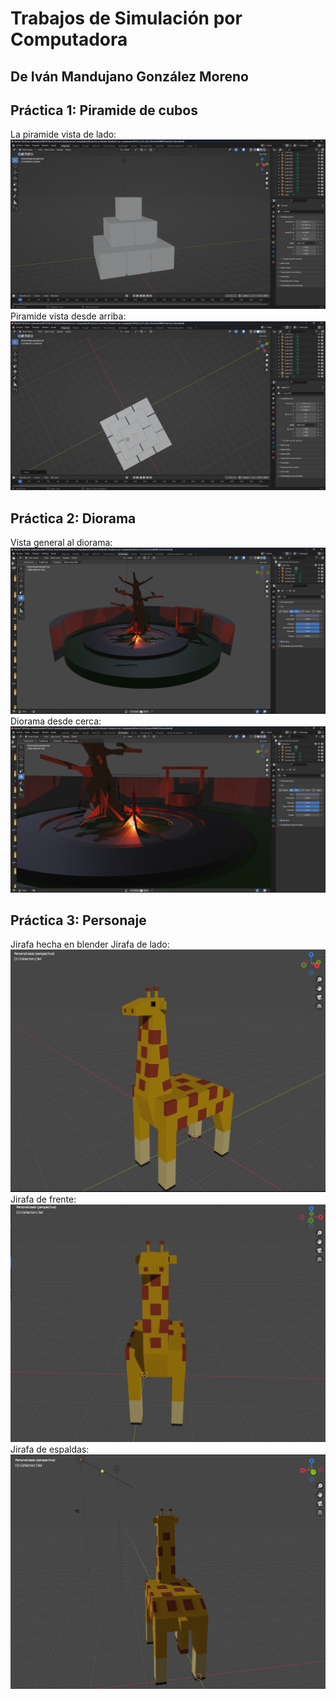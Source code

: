 ﻿# Trabajos de Simulación por Computadora
## De Iván Mandujano González Moreno
## **Práctica 1: Piramide de cubos**
La piramide vista de lado:
![La piramide vista de lado](Practica_01_Cubo_Piramide/GMIM_Piramide_Cubos1.png)
Piramide vista desde arriba:
![Piramide vista desde arriba](Practica_01_Cubo_Piramide/GMIM_Piramide_Cubos2.png)
## **Práctica 2: Diorama**
Vista general al diorama:
![La piramide vista de lado](Practica_02_Diorama/Diorama1.png)
Diorama desde cerca:
![Piramide vista desde arriba](Practica_02_Diorama/Diorama2.png)
## **Práctica 3: Personaje**
Jirafa hecha en blender
Jirafa de lado:
![Jirafa1](Practica_03_Personaje/Jirafa01.png)
Jirafa de frente:
![Jirafa2](Practica_03_Personaje/Jirafa03.png)
Jirafa de espaldas:
![Jirafa3](Practica_03_Personaje/Jirafa04.png)
